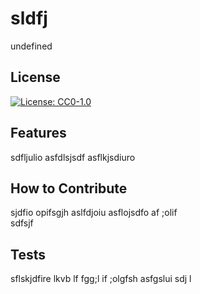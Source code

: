 # sldfj
 
undefined
 
 
## License
 
[![License: CC0-1.0](https://licensebuttons.net/l/zero/1.0/80x15.png)](http://creativecommons.org/publicdomain/zero/1.0/)
 
 
## Features
 
sdfljulio
asfdlsjsdf
asflkjsdiuro


 
 
## How to Contribute
 
sjdfio opifsgjh
aslfdjoiu 
asflojsdfo
af ;olif  
 sdfsjf 

 
 
## Tests
 
sflskjdfire lkvb lf
fgg;l if ;olgfsh asfgslui 
sdj l 

 
 

